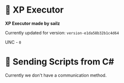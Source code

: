 # 🚀 XP Executor
**XP Executor made by sailz**

Currently updated for version: `version-e1da58b32b1c4d64`

UNC - `0`

# 📡 Sending Scripts from C# 

Currently we don't have a communication method.
